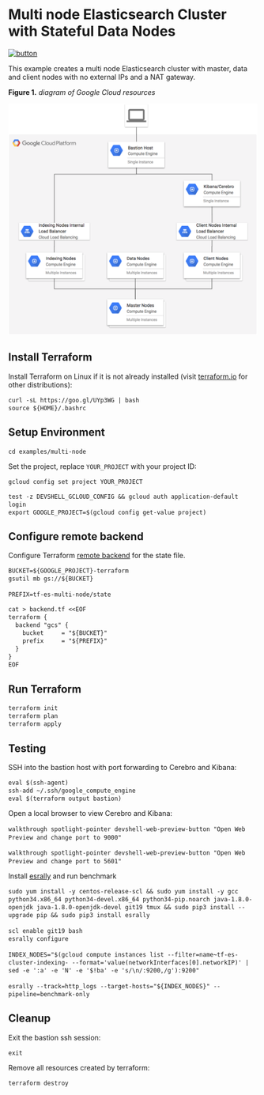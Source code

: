 # Multi node Elasticsearch Cluster with Stateful Data Nodes

[![button](http://gstatic.com/cloudssh/images/open-btn.png)](https://console.cloud.google.com/cloudshell/open?git_repo=https://github.com/danisla/terraform-google-elasticsearch&page=editor&tutorial=examples/multi-node/README.md)

This example creates a multi node Elasticsearch cluster with master, data and client nodes with no external IPs and a NAT gateway.

**Figure 1.** *diagram of Google Cloud resources*

![architecture diagram](./diagram.png)

## Install Terraform

Install Terraform on Linux if it is not already installed (visit [terraform.io](https://terraform.io) for other distributions):

```
curl -sL https://goo.gl/UYp3WG | bash
source ${HOME}/.bashrc
```

## Setup Environment

```
cd examples/multi-node
```

Set the project, replace `YOUR_PROJECT` with your project ID:

```
gcloud config set project YOUR_PROJECT
```

```
test -z DEVSHELL_GCLOUD_CONFIG && gcloud auth application-default login
export GOOGLE_PROJECT=$(gcloud config get-value project)
```

## Configure remote backend

Configure Terraform [remote backend](https://www.terraform.io/docs/backends/types/gcs.html) for the state file.

```
BUCKET=${GOOGLE_PROJECT}-terraform
gsutil mb gs://${BUCKET}

PREFIX=tf-es-multi-node/state
```

```
cat > backend.tf <<EOF
terraform {
  backend "gcs" {
    bucket     = "${BUCKET}"
    prefix     = "${PREFIX}"
  }
}
EOF
```

## Run Terraform

```
terraform init
terraform plan
terraform apply
```

## Testing

SSH into the bastion host with port forwarding to Cerebro and Kibana:

```
eval $(ssh-agent)
ssh-add ~/.ssh/google_compute_engine
eval $(terraform output bastion)
```

Open a local browser to view Cerebro and Kibana:

`walkthrough spotlight-pointer devshell-web-preview-button "Open Web Preview and change port to 9000"`

`walkthrough spotlight-pointer devshell-web-preview-button "Open Web Preview and change port to 5601"`

Install [esrally](https://github.com/elastic/rally) and run benchmark

```
sudo yum install -y centos-release-scl && sudo yum install -y gcc python34.x86_64 python34-devel.x86_64 python34-pip.noarch java-1.8.0-openjdk java-1.8.0-openjdk-devel git19 tmux && sudo pip3 install --upgrade pip && sudo pip3 install esrally

scl enable git19 bash
esrally configure

INDEX_NODES="$(gcloud compute instances list --filter=name~tf-es-cluster-indexing- --format='value(networkInterfaces[0].networkIP)' | sed -e ':a' -e 'N' -e '$!ba' -e 's/\n/:9200,/g'):9200"

esrally --track=http_logs --target-hosts="${INDEX_NODES}" --pipeline=benchmark-only
```

## Cleanup

Exit the bastion ssh session:

```
exit
```

Remove all resources created by terraform:

```
terraform destroy
```
